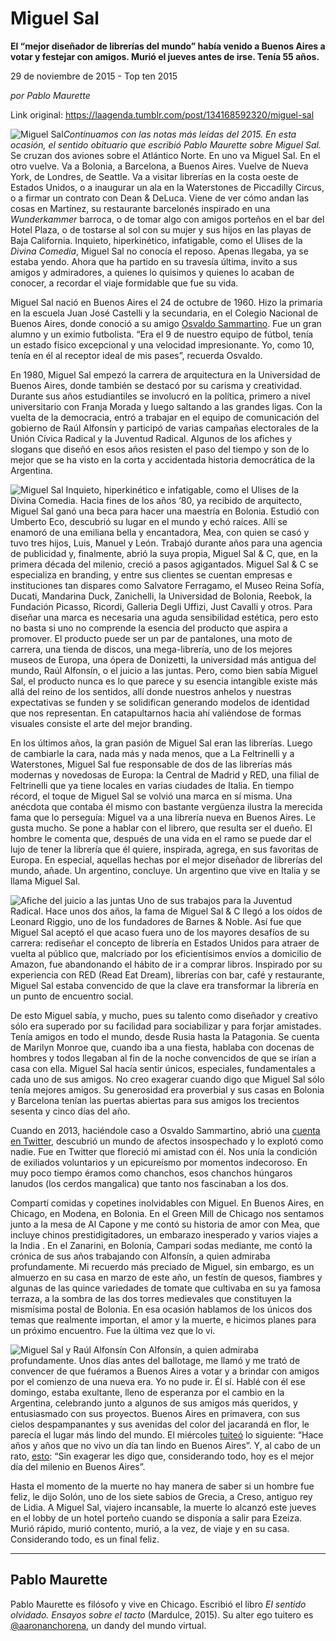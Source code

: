 # Miguel Sal

**El “mejor diseñador de librerías del mundo” había venido a Buenos Aires a votar y festejar con amigos. Murió el jueves antes de irse. Tenía 55 años.**

29 de noviembre de 2015 - Top ten 2015

_por Pablo Maurette_

Link original: https://laagenda.tumblr.com/post/134168592320/miguel-sal

![Miguel Sal](https://64.media.tumblr.com/884a75eb6ed0e85e4a670556254836c9/tumblr_inline_pk0l338UiE1t6q87u_500.jpg)*Continuamos con las notas más leídas del 2015. En esta ocasión, el sentido obituario que escribió Pablo Maurette sobre Miguel Sal.*  
Se cruzan dos aviones sobre el Atlántico Norte. En uno va Miguel Sal. En el otro vuelve. Va a Bolonia, a Barcelona, a Buenos Aires. Vuelve de Nueva York, de Londres, de Seattle. Va a visitar librerías en la costa oeste de Estados Unidos, o a inaugurar un ala en la Waterstones de Piccadilly Circus, o a firmar un contrato con Dean & DeLuca. Viene de ver cómo andan las cosas en Martínez, su restaurante barcelonés inspirado en una *Wunderkammer* barroca, o de tomar algo con amigos porteños en el bar del Hotel Plaza, o de tostarse al sol con su mujer y sus hijos en las playas de Baja California. Inquieto, hiperkinético, infatigable, como el Ulises de la *Divina Comedia*, Miguel Sal no conocía el reposo. Apenas llegaba, ya se estaba yendo. Ahora que ha partido en su travesía última, invito a sus amigos y admiradores, a quienes lo quisimos y quienes lo acaban de conocer, a recordar el viaje formidable que fue su vida.

Miguel Sal nació en Buenos Aires el 24 de octubre de 1960. Hizo la primaria en la escuela Juan José Castelli y la secundaria, en el Colegio Nacional de Buenos Aires, donde conoció a su amigo [Osvaldo Sammartino](https://twitter.com/OSammartino). Fue un gran alumno y un eximio futbolista. “Era el 9 de nuestro equipo de fútbol, tenía un estado físico excepcional y una velocidad impresionante. Yo, como 10, tenía en él al receptor ideal de mis pases”, recuerda Osvaldo.

En 1980, Miguel Sal empezó la carrera de arquitectura en la Universidad de Buenos Aires, donde también se destacó por su carisma y creatividad. Durante sus años estudiantiles se involucró en la política, primero a nivel universitario con Franja Morada y luego saltando a las grandes ligas. Con la vuelta de la democracia, entró a trabajar en el equipo de comunicación del gobierno de Raúl Alfonsín y participó de varias campañas electorales de la Unión Cívica Radical y la Juventud Radical. Algunos de los afiches y slogans que diseñó en esos años resisten el paso del tiempo y son de lo mejor que se ha visto en la corta y accidentada historia democrática de la Argentina.

![Miguel Sal](https://64.media.tumblr.com/884a75eb6ed0e85e4a670556254836c9/tumblr_inline_pk0l338UiE1t6q87u_500.jpg) Inquieto, hiperkinético e infatigable, como el Ulises de la Divina Comedia. Hacia fines de los años ‘80, ya recibido de arquitecto, Miguel Sal ganó una beca para hacer una maestría en Bolonia. Estudió con Umberto Eco, descubrió su lugar en el mundo y echó raíces. Allí se enamoró de una emiliana bella y encantadora, Mea, con quien se casó y tuvo tres hijos, Luis, Manuel y León. Trabajó durante años para una agencia de publicidad y, finalmente, abrió la suya propia, Miguel Sal & C, que, en la primera década del milenio, creció a pasos agigantados. Miguel Sal & C se especializa en branding, y entre sus clientes se cuentan empresas e instituciones tan dispares como Salvatore Ferragamo, el Museo Reina Sofía, Ducati, Mandarina Duck, Zanichelli, la Universidad de Bolonia, Reebok, la Fundación Picasso, Ricordi, Galleria Degli Uffizi, Just Cavalli y otros. Para diseñar una marca es necesaria una aguda sensibilidad estética, pero esto no basta si uno no comprende la esencia del producto que aspira a promover. El producto puede ser un par de pantalones, una moto de carrera, una tienda de discos, una mega-librería, uno de los mejores museos de Europa, una ópera de Donizetti, la universidad más antigua del mundo, Raúl Alfonsín, o el juicio a las juntas. Pero, como bien sabía Miguel Sal, el producto nunca es lo que parece y su esencia intangible existe más allá del reino de los sentidos, allí donde nuestros anhelos y nuestras expectativas se funden y se solidifican generando modelos de identidad que nos representan. En catapultarnos hacia ahí valiéndose de formas visuales consiste el arte del mejor branding.

En los últimos años, la gran pasión de Miguel Sal eran las librerías. Luego de cambiarle la cara, nada más y nada menos, que a La Feltrinelli y a Waterstones, Miguel Sal fue responsable de dos de las librerías más modernas y novedosas de Europa: la Central de Madrid y RED, una filial de Feltrinelli que ya tiene locales en varias ciudades de Italia. En tiempo récord, el toque de Miguel Sal se volvió una marca en sí misma. Una anécdota que contaba él mismo con bastante vergüenza ilustra la merecida fama que lo perseguía: Miguel va a una librería nueva en Buenos Aires. Le gusta mucho. Se pone a hablar con el librero, que resulta ser el dueño. El hombre le comenta que, después de una vida en el ramo se puede dar el lujo de tener la librería que él quiere, inspirada, agrega, en sus favoritas de Europa. En especial, aquellas hechas por el mejor diseñador de librerías del mundo, añade. Un argentino, concluye. Un argentino que vive en Italia y se llama Miguel Sal. 

![Afiche del juicio a las juntas](https://64.media.tumblr.com/3b0afeab3233a5011a446a0c8daa9db5/tumblr_inline_pk0l33FeX01t6q87u_500.jpg) Uno de sus trabajos para la Juventud Radical. Hace unos dos años, la fama de Miguel Sal & C llegó a los oídos de Leonard Riggio, uno de los fundadores de Barnes & Noble. Así fue que Miguel Sal aceptó el que acaso fuera uno de los mayores desafíos de su carrera: rediseñar el concepto de librería en Estados Unidos para atraer de vuelta al público que, malcriado por los eficientísimos envíos a domicilio de Amazon, fue abandonando el hábito de ir a comprar libros. Inspirado por su experiencia con RED (Read Eat Dream), librerías con bar, café y restaurante, Miguel Sal estaba convencido de que la clave era transformar la librería en un punto de encuentro social.

De esto Miguel sabía, y mucho, pues su talento como diseñador y creativo sólo era superado por su facilidad para sociabilizar y para forjar amistades. Tenía amigos en todo el mundo, desde Rusia hasta la Patagonia. Se cuenta de Marilyn Monroe que, cuando iba a una fiesta, hablaba con docenas de hombres y todos llegaban al fin de la noche convencidos de que se irían a casa con ella. Miguel Sal hacía sentir únicos, especiales, fundamentales a cada uno de sus amigos. No creo exagerar cuando digo que Miguel Sal sólo tenía mejores amigos. Su generosidad era proverbial y sus casas en Bolonia y Barcelona tenían las puertas abiertas para sus amigos los trecientos sesenta y cinco días del año.

Cuando en 2013, haciéndole caso a Osvaldo Sammartino, abrió una [cuenta en Twitter](https://twitter.com/miguelsal2410), descubrió un mundo de afectos insospechado y lo explotó como nadie. Fue en Twitter que floreció mi amistad con él. Nos unía la condición de exiliados voluntarios y un epicureísmo por momentos indecoroso. En muy poco tiempo éramos como chanchos, esos chanchos húngaros lanudos (los cerdos mangalica) que tanto nos fascinaban a los dos. 

Compartí comidas y copetines inolvidables con Miguel. En Buenos Aires, en Chicago, en Modena, en Bolonia. En el Green Mill de Chicago nos sentamos junto a la mesa de Al Capone y me contó su historia de amor con Mea, que incluye chinos prestidigitadores, un embarazo inesperado y varios viajes a la India . En el Zanarini, en Bolonia, Campari sodas mediante, me contó la crónica de sus años trabajando con Alfonsín, a quien admiraba profundamente. Mi recuerdo más preciado de Miguel, sin embargo, es un almuerzo en su casa en marzo de este año, un festín de quesos, fiambres y algunas de las quince variedades de tomate que cultivaba en su ya famosa terraza, a la sombra de las dos torres medievales que constituyen la mismísima postal de Bolonia. En esa ocasión hablamos de los únicos dos temas que realmente importan, el amor y la muerte, e hicimos planes para un próximo encuentro. Fue la última vez que lo vi.

![Miguel Sal y Raúl Alfonsín](https://64.media.tumblr.com/48f371d00d20b052f453c242d257d7fc/tumblr_inline_pk0l34oNK81t6q87u_500.jpg) Con Alfonsín, a quien admiraba profundamente. Unos días antes del ballotage, me llamó y me trató de convencer de que fuéramos a Buenos Aires a votar y a brindar con amigos por el comienzo de una nueva era. Yo no pude ir. Él sí. Hablé con él ese domingo, estaba exultante, lleno de esperanza por el cambio en la Argentina, celebrando junto a algunos de sus amigos más queridos, y entusiasmado con sus proyectos. Buenos Aires en primavera, con sus cielos despampanantes y sus avenidas del color del jacarandá en flor, le parecía el lugar más lindo del mundo. El miércoles [tuiteó](https://twitter.com/miguelsal2410/status/669539601967661056) lo siguiente: “Hace años y años que no vivo un día tan lindo en Buenos Aires”. Y, al cabo de un rato, [esto](https://twitter.com/miguelsal2410/status/669605785282957314): “Sin exagerar les digo que, considerando todo, hoy es el mejor día del milenio en Buenos Aires”.

Hasta el momento de la muerte no hay manera de saber si un hombre fue feliz, le dijo Solón, uno de los siete sabios de Grecia, a Creso, antiguo rey de Lidia. A Miguel Sal, viajero incansable, la muerte lo alcanzó este jueves en el lobby de un hotel porteño cuando se disponía a salir para Ezeiza. Murió rápido, murió contento, murió, a la vez, de viaje y en su casa. Considerando todo, es un final feliz.

  




---

 Pablo Maurette
---------------

 Pablo Maurette es filósofo y vive en Chicago. Escribió el libro *El sentido olvidado. Ensayos sobre el tacto* (Mardulce, 2015). Su alter ego tuitero es [@aaronanchorena](https://twitter.com/aaronanchorena), un dandy del mundo virtual. 

